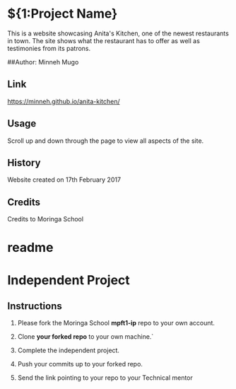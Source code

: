 
# ${1:Project Name}
This is a website showcasing Anita's Kitchen, one of the newest restaurants in town. The site shows what the restaurant has to offer as well as testimonies from its patrons.

##Author:
Minneh Mugo

## Link
https://minneh.github.io/anita-kitchen/

## Usage
Scroll up and down through the page to view all aspects of the site.

## History
Website created on 17th February 2017

## Credits
Credits to Moringa School

<tabTrigger>readme</tabTrigger>
</snippet>
=======
# Independent Project

## Instructions
  1) Please fork the Moringa School **mpft1-ip** repo to your own account.

  2) Clone **your forked repo** to your own machine.`

  3) Complete the independent project.

  4) Push your commits up to your forked repo.

  5) Send the link pointing to your repo to your Technical mentor
